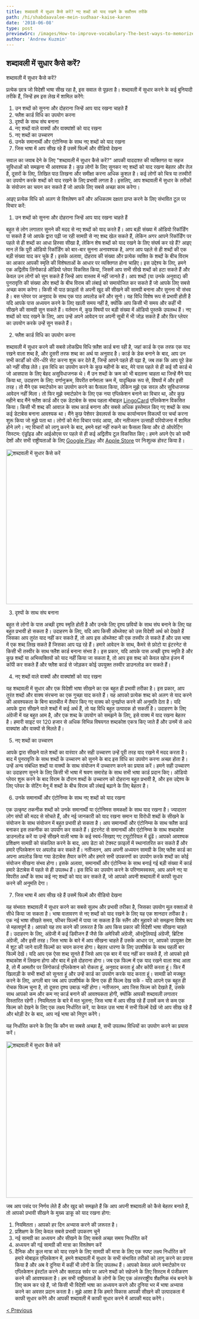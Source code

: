 ```yaml
---
title: शब्दावली में सुधार कैसे करें? नए शब्दों को याद रखने के सर्वोत्तम तरीके
path: /hi/shabdaavalee-mein-sudhaar-kaise-karen
date: '2018-06-08'
type: post
previewSrc: /images/How-to-improve-vocabulary-The-best-ways-to-memorize-new-words.jpg
author: 'Andrew Kuzmin'
---
```

## शब्दावली में सुधार कैसे करें?
शब्दावली में सुधार कैसे करें?

प्रत्येक छात्र जो विदेशी भाषा सीख रहा है, इस सवाल से पूछता है। शब्दावली में सुधार करने के कई बुनियादी तरीके हैं, जिन्हें हम इस लेख में शामिल करेंगे:
1. उन शब्दों को सुनना और दोहराना जिन्हें आप याद रखना चाहते हैं
2. फ्लैश कार्ड विधि का उपयोग करना
3. दृश्यों के साथ संघ बनाना
4. नए शब्दों वाले वाक्यों और वाक्यांशों को याद रखना
5. नए शब्दों का उच्चारण
6. उनके समानार्थी और एंटोनिम्स के साथ नए शब्दों को याद रखना
7. जिस भाषा में आप सीख रहे हैं उसमें फिल्में और वीडियो देखना

सवाल का जवाब देने के लिए "शब्दावली में सुधार कैसे करें?" आपकी याददाश्त की व्यक्तिगत या सहज सुविधाओं को समझना भी आवश्यक है। कुछ लोगों के लिए सुनकर नए शब्दों को याद रखना बेहतर और तेज़ है, दूसरों के लिए, लिखित पाठ लिखना और समीक्षा करना अधिक कुशल है। कई लोगों को चित्र या तस्वीरों का उपयोग करके शब्दों को याद रखने के लिए प्रभावी लगता है। इसलिए, आप शब्दावली में सुधार के तरीकों के संयोजन का चयन कर सकते हैं जो आपके लिए सबसे अच्छा काम करेगा।

आइए प्रत्येक विधि को अलग से विश्लेषण करें और अधिकतम दक्षता प्राप्त करने के लिए संभावित टूल पर विचार करें:

1. उन शब्दों को सुनना और दोहराना जिन्हें आप याद रखना चाहते हैं

बहुत से लोग लगातार सुनने की मदद से नए शब्दों को याद करते हैं।
आप बड़ी संख्या में ऑडियो रिकॉर्डिंग पा सकते हैं जो आपके द्वारा पढ़ी जा रही सामग्री से नए शब्द खेल सकते हैं, लेकिन अगर आपने रिकॉर्डिंग पर पहले से ही शब्दों का आधा हिस्सा सीखा है, लेकिन शेष शब्दों को याद रखने के लिए संघर्ष कर रहे हैं? आइए मान लें कि पूरी ऑडियो रिकॉर्डिंग को बार-बार सुनना अनावश्यक है, अगर आप पहले से ही शब्दों की एक बड़ी संख्या याद कर चुके हैं। इसके अलावा, दोहराव की संख्या और प्रत्येक व्यक्ति के शब्दों के बीच विराम का आकार आपकी स्मृति की विशेषताओं के आधार पर व्यक्तिगत होना चाहिए।
इस उद्देश्य के लिए, हमने एक अद्वितीय लिंगोकार्ड ऑडियो प्लेयर विकसित किया, जिसमें आप सभी सीखे शब्दों को हटा सकते हैं और केवल उन लोगों को सुन सकते हैं जिन्हें आप वास्तव में नहीं जानते हैं। आप शब्दों (या उनके अनुवाद) की पुनरावृत्ति की संख्या और शब्दों के बीच विराम की लंबाई को समायोजित कर सकते हैं जो आपके लिए सबसे अच्छा काम करेगा।
किसी भी पाठ फ़ाइलों से अपनी खुद की सीखने की सामग्री बनाना और सुनना भी संभव है। बस प्लेयर पर अनुवाद के साथ एक पाठ अपलोड करें और सुनो।
यह विधि विशेष रूप से प्रभावी होती है यदि आपके पास अध्ययन करने के लिए खाली समय नहीं है, क्योंकि आप किसी भी समय और कहीं भी सीखने की सामग्री सुन सकते हैं।
वर्तमान में, कुछ विषयों पर बड़ी संख्या में ऑडियो पुस्तकें उपलब्ध हैं। नए शब्दों को याद रखने के लिए, आप उन्हें अपने आवेदन पर अपनी सूची में भी जोड़ सकते हैं और फिर प्लेयर का उपयोग करके उन्हें सुन सकते हैं।

2. फ्लैश कार्ड विधि का उपयोग करना

शब्दावली में सुधार करने की सबसे लोकप्रिय विधि फ़्लैश कार्ड बना रही है, जहां कार्ड के एक तरफ एक याद रखने वाला शब्द है, और दूसरी तरफ शब्द का अर्थ या अनुवाद है।
कार्ड के डेक बनाने के बाद, आप उन सभी कार्डों को धीरे-धीरे सेट करना शुरू कर देते हैं, जिन्हें आपने पहले ही पढ़ा है, जब तक कि आप पूरे डेक को नहीं सीख लेते।
इस विधि का उपयोग करने के कुछ महीनों के बाद, मेरे पास पहले से ही कई सौ कार्ड थे जो आसपास के लिए बेहद असुविधाजनक थे।
मैं उन शब्दों के क्रम को भी बदलना चाहता था जिन्हें मैंने याद किया था, उदाहरण के लिए: वर्णानुक्रम, विपरीत वर्णमाला क्रम में, यादृच्छिक रूप से, विषयों में और इसी तरह।
तो मैंने एक स्मार्टफोन का उपयोग करने का फैसला किया, लेकिन मुझे एक सरल और सुविधाजनक आवेदन नहीं मिला। तो फिर मुझे स्मार्टफ़ोन के लिए एक नया एप्लिकेशन बनाने का विचार था, और कुछ महीने बाद मैंने फ्लैश कार्ड और एक डेटाबेस के साथ पहला मोबाइल <a href="https://lingocard.com" target="_blank" rel="noopener">LingoCard</a> एप्लिकेशन विकसित किया। किसी भी शब्द की आवाज़ के साथ कार्ड बनाना और सबसे अधिक इस्तेमाल किए गए शब्दों के साथ कई डेटाबेस बनाना आवश्यक था। मैंने कुछ पेशेवर डेवलपर्स के साथ कार्यान्वयन विकल्पों पर चर्चा करना शुरू किया जो मुझे पता था। लोगों को मेरा विचार पसंद आया, और नतीजतन उत्साही परियोजना में शामिल होने लगे। नए विचारों को लागू करने के बाद, हमने वहां नहीं रुकने का फैसला किया और दो ऑपरेटिंग सिस्टम: एंड्रॉइड और आईओएस पर पहले से ही कई अद्वितीय टूल विकसित किए। हमने अपने ऐप को सभी देशों और सभी राष्ट्रीयताओं के लिए <a href="https://play.google.com/store/apps/details?id=com.lingocard.lingocard" target="_blank" rel="noopener">Google Play</a> और <a href="https://itunes.apple.com/us/app/lingocard/id1217076835?mt=8" target="_blank" rel="noopener">Apple Store</a> पर निःशुल्क होस्ट किया है।

<img class="aligncenter wp-image-7043" src="../images/2018/05/flash-card-Just-develop.png" alt="शब्दावली में सुधार कैसे करें" width="625" height="417" />

3. दृश्यों के साथ संघ बनाना

बहुत से लोगों के पास अच्छी दृश्य स्मृति होती है और उनके लिए दृश्य छवियों के साथ संघ बनाने के लिए यह बहुत प्रभावी हो सकता है। उदाहरण के लिए, यदि आप किसी ऑब्जेक्ट को उस विदेशी अर्थ को देखते हैं जिसका आप तुरंत याद नहीं कर सकते हैं, तो आप इस ऑब्जेक्ट की एक तस्वीर ले सकते हैं और उस भाषा में एक शब्द लिख सकते हैं जिसका आप पढ़ रहे हैं।
हमारे आवेदन के साथ, कैमरे से फ़ोटो या इंटरनेट से किसी भी तस्वीर के साथ फ्लैश कार्ड बनाना संभव है।
इस प्रकार, यदि आपके पास अच्छी दृश्य स्मृति है और कुछ शब्दों या अभिव्यक्तियों को याद नहीं किया जा सकता है, तो आप इस शब्द को केवल खोज इंजन में कॉपी कर सकते हैं और फ्लैश कार्ड से जोड़कर कोई उपयुक्त तस्वीर डाउनलोड कर सकते हैं।

4. नए शब्दों वाले वाक्यों और वाक्यांशों को याद रखना

यह शब्दावली में सुधार और एक विदेशी भाषा सीखने का एक बहुत ही प्रभावी तरीका है। इस प्रकार, आप तुरंत शब्दों और वाक्य संरचना का एक गुच्छा याद करते हैं। यह आपको प्रत्येक शब्द को अलग से याद करने की आवश्यकता के बिना बातचीत में तैयार किए गए वाक्य को पुनर्प्राप्त करने की अनुमति देता है।
यदि आपके द्वारा सीखने वाले शब्दों में कई अर्थ हैं, तो यह विधि बहुत उत्पादक हो सकती है। उदाहरण के लिए अंग्रेजी में यह बहुत आम है, और एक शब्द के उपयोग को समझने के लिए, इसे वाक्य में याद रखना बेहतर है।
हमारी साइट पर 120 हजार से अधिक विभिन्न विषयगत शब्दकोश एकत्र किए जाते हैं और उनमें से आधे वाक्यांश और वाक्यों से मिलते हैं।

5. नए शब्दों का उच्चारण

आपके द्वारा सीखने वाले शब्दों का वारंवार और सही उच्चारण उन्हें पूरी तरह याद रखने में मदद करता है।
बाद में पुनरावृत्ति के साथ शब्दों के उच्चारण को सुनने के बाद इस विधि का उपयोग करना अच्छा होता है।
उन्हें अन्य संबंधित शब्दों या वाक्यों के साथ संयोजन में उच्चारण करने का प्रयास करें।
हमने सही उच्चारण का उदाहरण सुनने के लिए किसी भी भाषा में श्रवण समारोह के साथ सभी भाषा कार्ड प्रदान किए।
ऑडियो प्लेयर शुरू करने के बाद विराम के दौरान शब्दों के उच्चारण को दोहराना बहुत प्रभावी है, और इस उद्देश्य के लिए प्लेयर के सेटिंग मेनू में शब्दों के बीच विराम की लंबाई बढ़ाने के लिए बेहतर है।

6. उनके समानार्थी और एंटोनिम्स के साथ नए शब्दों को याद रखना

एक उत्कृष्ट तकनीक शब्दों को उनके समानार्थी या एंटोनिमस समकक्षों के साथ याद रखना है।
ज्यादातर लोग संघों की मदद से सोचते हैं, और नई जानकारी को याद रखना समान या विरोधी शब्दों के सीखने के संयोजन के साथ संयोजन में बहुत प्रभावी हो सकता है।
आप समानार्थी और एंटोनिम्स के साथ फ्लैश कार्ड बनाकर इस तकनीक का उपयोग कर सकते हैं।
इंटरनेट से समानार्थी और एंटोनिम्स के साथ शब्दकोश डाउनलोड करें या उन्हें सीखने वाली भाषा के कई स्वयं-सिखाए गए ट्यूटोरियल में ढूंढें। आपको आवश्यक प्रशिक्षण सामग्री को संकलित करने के बाद, आप डेटा को टेक्स्ट फ़ाइलों में स्थानांतरित कर सकते हैं और हमारे एप्लिकेशन पर अपलोड कर सकते हैं। नतीजतन, आप अपनी अध्ययन सामग्री के लिए फ्लैश कार्ड का अपना अपलोड किया गया डेटाबेस तैयार करेंगे और हमारे सभी उपकरणों का उपयोग करके शब्दों का कोई संयोजन सीखना संभव होगा।
इसके अलावा, समानार्थी और एंटोनिम्स के साथ बनाई गई बड़ी संख्या में कार्ड हमारे डेटाबेस में पहले से ही उपलब्ध हैं।
इस विधि का उपयोग करने के परिणामस्वरूप, आप अपने नए या विपरीत अर्थों के साथ कई नए शब्दों को याद कर सकते हैं, जो आपको अपनी शब्दावली में काफी सुधार करने की अनुमति देगा।

7. जिस भाषा में आप सीख रहे हैं उसमें फिल्में और वीडियो देखना

यह संभवतः शब्दावली में सुधार करने का सबसे सुलभ और प्रभावी तरीका है, जिसका उपयोग मूल वक्ताओं से सीधे किया जा सकता है।
भाषा वातावरण से नए शब्दों को याद रखने के लिए यह एक शानदार तरीका है। एक नई भाषा सीखते समय, फीचर फिल्मों में पाया जा सकता है कि स्लैंग और मुहावरे को समझना विशेष रूप से महत्वपूर्ण है।
आपको यह तय करने की ज़रूरत है कि आप किस प्रकार की विदेशी भाषा सीखना चाहते हैं। उदाहरण के लिए, अंग्रेजी में कई डिवीजन हैं जैसे कि अमेरिकी अंग्रेजी, ऑस्ट्रेलियाई अंग्रेजी, ब्रिटिश अंग्रेजी, और इसी तरह। जिस भाषा के बारे में आप सीखना चाहते हैं उसके आधार पर, आपको उपयुक्त देश में शूट की जाने वाली फिल्मों का चयन करना होगा।
बेहतर धारणा के लिए उपशीर्षक के साथ पहली बार फिल्में देखें। यदि आप एक ऐसा शब्द सुनते हैं जिसे आप एक बार में याद नहीं कर सकते हैं, तो आपको इसे शब्दकोश में लिखना होगा और बाद में इसे दोहराना होगा।
जब एक फिल्म में एक याद रखने वाला शब्द आता है, तो मैं आमतौर पर लिंगोकार्ड एप्लिकेशन को रोकता हूं, अनुवाद करता हूं और कॉपी करता हूं। फिर मैं खिलाड़ी के सभी शब्दों को सुनता हूं और उन्हें कार्ड का उपयोग करके याद करता हूं।
सामग्री को मजबूत करने के लिए, अगली बार जब आप उपशीर्षक के बिना एक ही फिल्म देख सकें - यदि आपने एक बहुत ही रोचक फिल्म चुना है, तो दूसरा दृश्य उबाऊ नहीं होगा।
नतीजतन, आप जिस फिल्म को देखते हैं, उसके साथ आपको कम और कम नए कार्ड बनाने की आवश्यकता होगी, क्योंकि आपकी शब्दावली लगातार विस्तारित रहेगी।
नियमितता के बारे में मत भूलना; जिस भाषा में आप सीख रहे हैं उसमें कम से कम एक फिल्म को देखने के लिए एक लक्ष्य निर्धारित करें, या केवल उस भाषा में सभी फिल्में देखें जो आप सीख रहे हैं और थोड़ी देर के बाद, आप नई भाषा को निपुण करेंगे।

यह निर्धारित करने के लिए कि कौन सा सबसे अच्छा है, सभी उपलब्ध विधियों का उपयोग करने का प्रयास करें।

<img class="aligncenter wp-image-7582" src="../images/2018/05/learn-foreign-language.jpg" alt="शब्दावली में सुधार कैसे करें" width="720" height="421" />

जब आप पसंद पर निर्णय लेते हैं और खुद को समझते हैं कि आप अपनी शब्दावली को कैसे बेहतर बनाते हैं, तो आपको प्रभावी सीखने के मुख्य डाकू को याद रखना होगा:
1. नियमितता। आपको हर दिन अभ्यास करने की ज़रूरत है।
2. प्रशिक्षण के लिए केवल सबसे प्रभावी उपकरण चुनें
3. नई सामग्री का अध्ययन और सीखने के लिए सबसे अच्छा समय निर्धारित करें
4. अध्ययन की गई सामग्री की मात्रा का विश्लेषण करें
5. दैनिक और कुल मात्रा को याद रखने के लिए सामग्री की मात्रा के लिए एक स्पष्ट लक्ष्य निर्धारित करें
हमारे मोबाइल एप्लिकेशन में, हमने शब्दावली में सुधार के सभी संभावित तरीकों को लागू करने का प्रयास किया है और अब वे दुनिया में कहीं भी लोगों के लिए उपलब्ध हैं। आपको केवल अपने स्मार्टफ़ोन पर एप्लिकेशन इंस्टॉल करने और क्लाउड सर्वर पर अपने शब्दों को सहेजने के लिए सिस्टम में पंजीकरण करने की आवश्यकता है।
हम सभी राष्ट्रीयताओं के लोगों के लिए एक अंतरराष्ट्रीय शैक्षणिक मंच बनाने के लिए काम कर रहे हैं, जो किसी भी विदेशी भाषा का अध्ययन करने और दुनिया भर में भाषा अभ्यास करने का अवसर प्रदान करता है। मुझे आशा है कि हमारे विकास आपकी सीखने की उत्पादकता में काफी सुधार करेंगे और आपकी शब्दावली में काफी सुधार करने में आपकी मदद करेंगे।

<a href="/hi/flaishakaard">< Previous</a>
